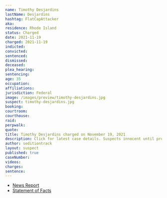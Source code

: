 ```yaml
---
name: Timothy Desjardins
lastName: Desjardins
hashtag: FlatCapAttacker
aka:
residence: Rhode Island
status: Charged
date: 2021-11-19
charged: 2021-11-19
indicted:
convicted:
sentenced:
dismissed:
deceased:
plea_hearing:
sentencing:
age: 35
occupation:
affiliations:
jurisdiction: Federal
image: /images/preview/timothy-desjardins.jpg
suspect: timothy-desjardins.jpg
booking:
courtroom:
courthouse:
raid:
perpwalk:
quote:
title: Timothy Desjardins charged on November 19, 2021
description: Click for latest case details. Suspects innocent until proven guilty.
author: seditiontrack
layout: suspect
published: true
caseNumber:
videos:
charges:
sentence:
---
```

- [News Report](https://www.wpri.com/target-12/providence-man-charged-with-participating-in-jan-6-riot-at-us-capitol/)
- [Statement of Facts](https://extremism.gwu.edu/sites/g/files/zaxdzs2191/f/Timothy%20Desjardins%20Statement%20of%20Facts.pdf)
